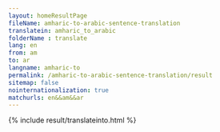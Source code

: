 ```yaml
---
layout: homeResultPage
fileName: amharic-to-arabic-sentence-translation
translatein: amharic_to_arabic
folderName : translate
lang: en
from: am
to: ar
langname: amharic-to
permalink: /amharic-to-arabic-sentence-translation/result
sitemap: false
nointernationalization: true
matchurls: en&&am&&ar
---
```

{% include result/translateinto.html %}

<script src="/js/result/translation.js" data-foldername="{{page.folderName}}" data-lang="{{page.lang}}"></script>
